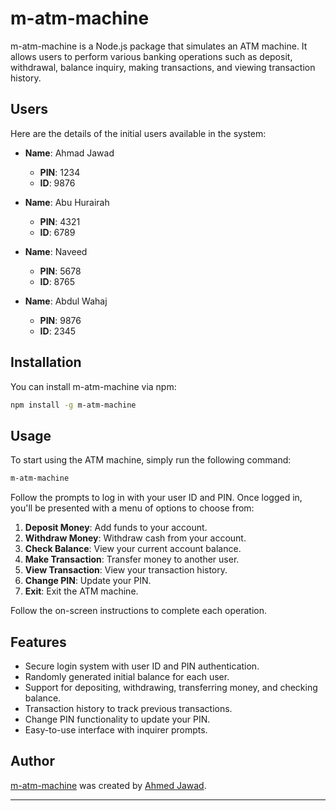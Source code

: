 
# m-atm-machine

m-atm-machine is a Node.js package that simulates an ATM machine. It allows users to perform various banking operations such as deposit, withdrawal, balance inquiry, making transactions, and viewing transaction history.

## Users

Here are the details of the initial users available in the system:

- **Name**: Ahmad Jawad
  - **PIN**: 1234
  - **ID**: 9876

- **Name**: Abu Hurairah
  - **PIN**: 4321
  - **ID**: 6789

- **Name**: Naveed
  - **PIN**: 5678
  - **ID**: 8765

- **Name**: Abdul Wahaj
  - **PIN**: 9876
  - **ID**: 2345

## Installation

You can install m-atm-machine via npm:

```bash
npm install -g m-atm-machine
```

## Usage

To start using the ATM machine, simply run the following command:

```bash
m-atm-machine
```

Follow the prompts to log in with your user ID and PIN. Once logged in, you'll be presented with a menu of options to choose from:

1. **Deposit Money**: Add funds to your account.
2. **Withdraw Money**: Withdraw cash from your account.
3. **Check Balance**: View your current account balance.
4. **Make Transaction**: Transfer money to another user.
5. **View Transaction**: View your transaction history.
6. **Change PIN**: Update your PIN.
7. **Exit**: Exit the ATM machine.

Follow the on-screen instructions to complete each operation.

## Features

- Secure login system with user ID and PIN authentication.
- Randomly generated initial balance for each user.
- Support for depositing, withdrawing, transferring money, and checking balance.
- Transaction history to track previous transactions.
- Change PIN functionality to update your PIN.
- Easy-to-use interface with inquirer prompts.

## Author

[m-atm-machine](https://github.com/ahmedjawad1857/PIAIC-Batch-60/tree/main/TS-Q1/node-projects/project_02_atm_machine) was created by [Ahmed Jawad](https://github.com/ahmedjawad1857).

---


